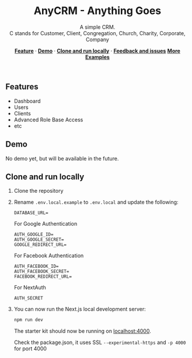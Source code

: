 <h1 align="center">AnyCRM - Anything Goes</h1>


<p align="center">
 A simple CRM. <br/>C stands for Customer, Client, Congregation, Church, Charity, Corporate, Company
</p>

<p align="center">
  <a href="#features"><strong>Feature</strong></a> ·
  <a href="#demo"><strong>Demo</strong></a> ·
  <a href="#clone-and-run-locally"><strong>Clone and run locally</strong></a> ·
  <a href="#feedback-and-issues"><strong>Feedback and issues</strong></a>
  <a href="#more-supabase-examples"><strong>More Examples</strong></a>
</p>
<br/>

## Features

- Dashboard
- Users
- Clients
- Advanced Role Base Access
- etc

## Demo

No demo yet, but will be available in the future.

## Clone and run locally

1. Clone the repository

2. Rename `.env.local.example` to `.env.local` and update the following:

   ```
   DATABASE_URL=
   ```
   For Google Authentication
   ```
   AUTH_GOOGLE_ID=
   AUTH_GOOGLE_SECRET=
   GOOGLE_REDIRECT_URL=
   ```
   For Facebook Authentication
   ```
   AUTH_FACEBOOK_ID=
   AUTH_FACEBOOK_SECRET=
   FACEBOOK_REDIRECT_URL=
   ```
   
   For NextAuth 
   ```
   AUTH_SECRET
   ```

3. You can now run the Next.js local development server:

   ```bash
   npm run dev
   ```

   The starter kit should now be running on [localhost:4000](https://localhost:4000/).
   
   Check the package.json, it uses SSL `--experimental-https` and `-p 4000` for port 4000

